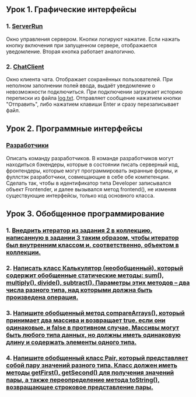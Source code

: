 ## Урок 1. Графические интерфейсы

### 1. [ServerRun](src/main/java/dz1/ServerRun.java)
Окно управления сервером. Кнопки логируют нажатие. Если нажать кнопку включения при запущенном сервере, отображается уведомление. Вторая кнопка работает аналогично.
### 2. [ChatClient](src/main/java/dz1/ChatClient.java)
Окно клиента чата. Отображает сохранённых пользователей. При неполном заполнении полей ввода, выдаёт уведомление о невозможности подключиться. При подключении загружает историю переписки из файла [log.txt](log.txt). Отправляет сообщение нажатием кнопки "Отправить", либо нажатием клавиши Enter и сразу перезаписывает файл.

## Урок 2. Программные интерфейсы

### [Разработчики](src/main/java/dz2/Main.java)
Описать команду разработчиков. В команде разработчиков могут находиться бэкендеры, которые в состоянии писать серверный код, фронтендеры, которые могут программировать экранные формы, и фуллстэк разработчики, совмещающие в себе обе компетенции. Сделать так, чтобы в идентификатор типа Developer записывался объект Frontender, и далее вызывался метод frontend(), не изменяя существующие интерфейсы, только код основного класса.

## Урок 3. Обобщенное программирование

### 1. [Внедрить итератор из задания 2 в коллекцию, написанную в задании 3 таким образом, чтобы итератор был внутренним классом и, соответственно, объектом в коллекции.](src/main/java/dz3/MyCollection.java)
### 2. [Написать класс Калькулятор (необобщенный), который содержит обобщенные статические методы: sum(), multiply(), divide(), subtract(). Параметры этих методов – два числа разного типа, над которыми должна быть произведена операция.](src/main/java/dz3/Calculator.java)
### 3. [Напишите обобщенный метод compareArrays(), который принимает два массива и возвращает true, если они одинаковые, и false в противном случае. Массивы могут быть любого типа данных, но должны иметь одинаковую длину и содержать элементы одного типа.](src/main/java/dz3/ArrayComparison.java)
### 4. [Напишите обобщенный класс Pair, который представляет собой пару значений разного типа. Класс должен иметь методы getFirst(), getSecond() для получения значений пары, а также переопределение метода toString(), возвращающее строковое представление пары.]()


